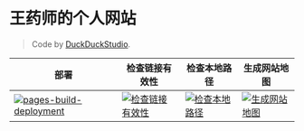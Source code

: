 # 王药师的个人网站

> Code by [DuckDuckStudio](https://github.com/DuckDuckStudio/).

| 部署                                                                                                                                                                                                                              | 检查链接有效性                                                                                                                                                                                        | 检查本地路径                                                                                                                                                                                            | 生成网站地图                                                                                                                                                                                          |
|---------------------------------------------------------------------------------------------------------------------------------------------------------------------------------------------------------------------------------|------------------------------------------------------------------------------------------------------------------------------------------------------------------------------------------------|---------------------------------------------------------------------------------------------------------------------------------------------------------------------------------------------------|-------------------------------------------------------------------------------------------------------------------------------------------------------------------------------------------------|
| [![pages-build-deployment](https://github.com/fjwxzde/fjwxzde.github.io/actions/workflows/pages/pages-build-deployment/badge.svg)](https://github.com/fjwxzde/fjwxzde.github.io/actions/workflows/pages/pages-build-deployment) | [![检查链接有效性](https://github.com/fjwxzde/fjwxzde.github.io/actions/workflows/check_url_visit.yml/badge.svg)](https://github.com/fjwxzde/fjwxzde.github.io/actions/workflows/check_url_visit.yml) | [![检查本地路径](https://github.com/fjwxzde/fjwxzde.github.io/actions/workflows/check-local-paths.yml/badge.svg)](https://github.com/fjwxzde/fjwxzde.github.io/actions/workflows/check-local-paths.yml) | [![生成网站地图](https://github.com/fjwxzde/fjwxzde.github.io/actions/workflows/generate-sitemap.yml/badge.svg)](https://github.com/fjwxzde/fjwxzde.github.io/actions/workflows/generate-sitemap.yml) |
